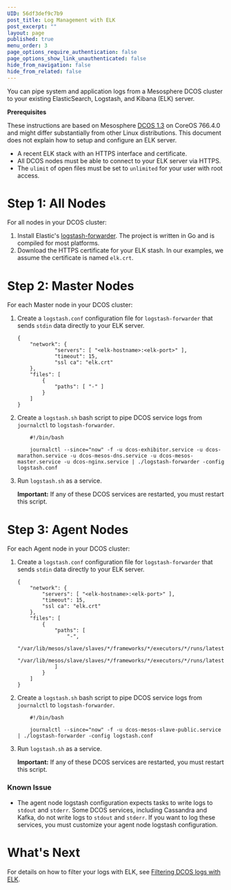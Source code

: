 ```yaml
---
UID: 56df3def9c7b9
post_title: Log Management with ELK
post_excerpt: ""
layout: page
published: true
menu_order: 3
page_options_require_authentication: false
page_options_show_link_unauthenticated: false
hide_from_navigation: false
hide_from_related: false
---
```

<p>You can pipe system and application logs from a Mesosphere DCOS cluster to your existing ElasticSearch, Logstash, and Kibana (ELK) server.</p>

<p><strong>Prerequisites</strong></p>

<p>These instructions are based on Mesosphere <a href="../release-notes/community-edition/1-3/">DCOS 1.3</a> on CoreOS 766.4.0 and might differ substantially from other Linux distributions. This document does not explain how to setup and configure an ELK server.</p>

<ul>
<li>A recent ELK stack with an HTTPS interface and certificate.</li>
<li>All DCOS nodes must be able to connect to your ELK server via HTTPS.</li>
<li>The <code>ulimit</code> of open files must be set to <code>unlimited</code> for your user with root access.</li>
</ul>

<h1><a name="all"></a>Step 1: All Nodes</h1>

<p>For all nodes in your DCOS cluster:</p>

<ol>
<li>Install Elastic's <a href="https://github.com/elastic/logstash-forwarder">logstash-forwarder</a>. The project is written in Go and is compiled for most platforms.</li>
<li>Download the HTTPS certificate for your ELK stash. In our examples, we assume the certificate is named <code>elk.crt</code>.</li>
</ol>

<h1><a name="master"></a>Step 2: Master Nodes</h1>

<p>For each Master node in your DCOS cluster:</p>

<ol>
<li><p>Create a <code>logstash.conf</code> configuration file for <code>logstash-forwarder</code> that sends <code>stdin</code> data directly to your ELK server.</p>

<pre><code>{
    "network": {
            "servers": [ "&lt;elk-hostname&gt;:&lt;elk-port&gt;" ],
            "timeout": 15,
            "ssl ca": "elk.crt"
    },
    "files": [
        {
            "paths": [ "-" ]
        }
    ]
}
</code></pre></li>
<li><p>Create a <code>logstash.sh</code> bash script to pipe DCOS service logs from <code>journalctl</code> to <code>logstash-forwarder</code>.</p>

<pre><code>    #!/bin/bash

    journalctl --since="now" -f -u dcos-exhibitor.service -u dcos-marathon.service -u dcos-mesos-dns.service -u dcos-mesos-master.service -u dcos-nginx.service | ./logstash-forwarder -config logstash.conf
</code></pre></li>
<li><p>Run <code>logstash.sh</code> as a service.</p>

<p><strong>Important:</strong> If any of these DCOS services are restarted, you must restart this script.</p></li>
</ol>

<h1><a name="agent"></a>Step 3: Agent Nodes</h1>

<p>For each Agent node in your DCOS cluster:</p>

<ol>
<li><p>Create a <code>logstash.conf</code> configuration file for <code>logstash-forwarder</code> that sends <code>stdin</code> data directly to your ELK server.</p>

<pre><code>{
    "network": {
        "servers": [ "&lt;elk-hostname&gt;:&lt;elk-port&gt;" ],
        "timeout": 15,
        "ssl ca": "elk.crt"
    },
    "files": [
        {
            "paths": [
                "-",
                "/var/lib/mesos/slave/slaves/*/frameworks/*/executors/*/runs/latest/stdout",
                "/var/lib/mesos/slave/slaves/*/frameworks/*/executors/*/runs/latest/stderr"
            ]
        }
    ]
}
</code></pre></li>
<li><p>Create a <code>logstash.sh</code> bash script to pipe DCOS service logs from <code>journalctl</code> to <code>logstash-forwarder</code>.</p>

<pre><code>    #!/bin/bash

    journalctl --since="now" -f -u dcos-mesos-slave-public.service  | ./logstash-forwarder -config logstash.conf
</code></pre></li>
<li><p>Run <code>logstash.sh</code> as a service.</p>

<p><strong>Important:</strong> If any of these DCOS services are restarted, you must restart this script.</p></li>
</ol>

<h3>Known Issue</h3>

<ul>
<li>The agent node logstash configuration expects tasks to write logs to <code>stdout</code> and <code>stderr</code>. Some DCOS services, including Cassandra and Kafka, do not write logs to <code>stdout</code> and <code>stderr</code>. If you want to log these services, you must customize your agent node logstash configuration.</li>
</ul>

<h1>What's Next</h1>

<p>For details on how to filter your logs with ELK, see <a href="./logging/filter-elk/">Filtering DCOS logs with ELK</a>.</p>